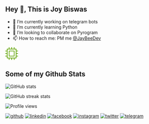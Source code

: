 ## Hey 👋, This is Joy Biswas

- 🔭 I’m currently working on telegram bots 
- 🌱 I’m currently learning Python 
- 👯 I’m looking to collaborate on Pyrogram 
- 📫 How to reach me: PM me [@JayBeeDev](https://t.me/JayBeeDev) 


<!---
joybiswas390/joybiswas390 is a ✨ special ✨ repository because its `README.md` (this file) appears on your GitHub profile.
You can click the Preview link to take a look at your changes.
--->
<a href='https://docs.github.com/en/developers'><img src='https://raw.githubusercontent.com/acervenky/animated-github-badges/master/assets/devbadge.gif' width='40' height='40'></a> 

## Some of my Github Stats



![GitHub stats](https://github-readme-stats.vercel.app/api?username=joybiswas390&show_icons=true&count_private=true)  

![GitHub streak stats](https://github-readme-streak-stats.herokuapp.com/?user=joybiswas390)  

![Profile views](https://gpvc.arturio.dev/joybiswas390)


[<img src='https://cdn.jsdelivr.net/npm/simple-icons@3.0.1/icons/github.svg' alt='github' height='40'>](https://github.com/joybiswas390)  [<img src='https://cdn.jsdelivr.net/npm/simple-icons@3.0.1/icons/linkedin.svg' alt='linkedin' height='40'>](https://www.linkedin.com/in/joybiswas389/)  [<img src='https://cdn.jsdelivr.net/npm/simple-icons@3.0.1/icons/facebook.svg' alt='facebook' height='40'>](https://www.facebook.com/joybiswas390)  [<img src='https://cdn.jsdelivr.net/npm/simple-icons@3.0.1/icons/instagram.svg' alt='instagram' height='40'>](https://www.instagram.com/joybiswas389/)  [<img src='https://cdn.jsdelivr.net/npm/simple-icons@3.0.1/icons/twitter.svg' alt='twitter' height='40'>](https://twitter.com/joybiswas389)  [<img src='https://cdn.jsdelivr.net/npm/simple-icons@3.0.1/icons/telegram.svg' alt='telegram' height='40'>](https://t.me/JayBeeDev)  

